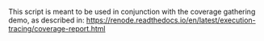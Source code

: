 This script is meant to be used in conjunction with the coverage gathering demo, as described in: https://renode.readthedocs.io/en/latest/execution-tracing/coverage-report.html
